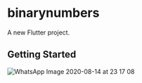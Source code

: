 # binarynumbers

A new Flutter project.

## Getting Started
![WhatsApp Image 2020-08-14 at 23 17 08](https://user-images.githubusercontent.com/47397248/90278039-5917c200-de84-11ea-98a6-1a592767684c.jpeg)
